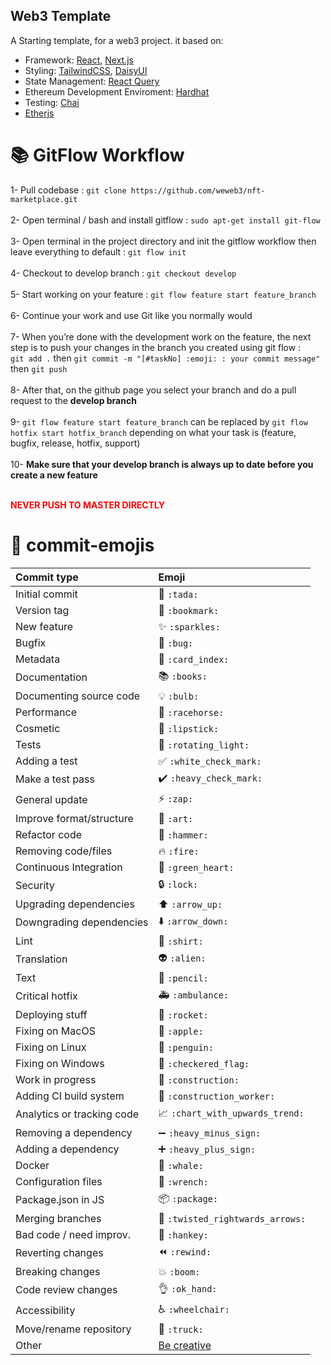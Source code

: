 ## Web3 Template

A Starting template, for a web3 project. it based on:

- Framework: [React](https://reactjs.org), [Next.js](https://nextjs.org/)
- Styling: [TailwindCSS](https://tailwindcss.com), [DaisyUI](https://daisyui.com/)
- State Management: [React Query](https://reactquery.com/)
- Ethereum Development Enviroment: [Hardhat](https://hardhat.org/)
- Testing: [Chai](https://www.chaijs.com/)
- [Etherjs](https://docs.ethers.io/v5/)

# :books: GitFlow Workflow

1- Pull codebase : `git clone https://github.com/weweb3/nft-marketplace.git`<br><br>
2- Open terminal / bash and install gitflow : `sudo apt-get install git-flow`<br><br>
3- Open terminal in the project directory and init the gitflow workflow then leave everything to default : `git flow init`<br><br>
4- Checkout to develop branch : `git checkout develop`<br><br>
5- Start working on your feature : `git flow feature start feature_branch`<br><br>
6- Continue your work and use Git like you normally would<br><br>
7- When you’re done with the development work on the feature, the next step is to push your changes in the branch you created using git flow : <br>
`git add .` then `git commit -m "[#taskNo] :emoji: : your commit message"` then `git push`<br><br>
8- After that, on the github page you select your branch and do a pull request to the <b>develop branch</b><br><br>
9- `git flow feature start feature_branch` can be replaced by `git flow hotfix start hotfix_branch` depending on what your task is (feature, bugfix, release, hotfix, support)<br><br>
10- <b>Make sure that your develop branch is always up to date before you create a new feature</b><br><br>

<span style="color:red">**NEVER PUSH TO MASTER DIRECTLY**</span>

# 🕺 commit-emojis

| Commit type                | Emoji                                                     |
| :------------------------- | :-------------------------------------------------------- |
| Initial commit             | :tada: `:tada:`                                           |
| Version tag                | :bookmark: `:bookmark:`                                   |
| New feature                | :sparkles: `:sparkles:`                                   |
| Bugfix                     | :bug: `:bug:`                                             |
| Metadata                   | :card_index: `:card_index:`                               |
| Documentation              | :books: `:books:`                                         |
| Documenting source code    | :bulb: `:bulb:`                                           |
| Performance                | :racehorse: `:racehorse:`                                 |
| Cosmetic                   | :lipstick: `:lipstick:`                                   |
| Tests                      | :rotating_light: `:rotating_light:`                       |
| Adding a test              | :white_check_mark: `:white_check_mark:`                   |
| Make a test pass           | :heavy_check_mark: `:heavy_check_mark:`                   |
| General update             | :zap: `:zap:`                                             |
| Improve format/structure   | :art: `:art:`                                             |
| Refactor code              | :hammer: `:hammer:`                                       |
| Removing code/files        | :fire: `:fire:`                                           |
| Continuous Integration     | :green_heart: `:green_heart:`                             |
| Security                   | :lock: `:lock:`                                           |
| Upgrading dependencies     | :arrow_up: `:arrow_up:`                                   |
| Downgrading dependencies   | :arrow_down: `:arrow_down:`                               |
| Lint                       | :shirt: `:shirt:`                                         |
| Translation                | :alien: `:alien:`                                         |
| Text                       | :pencil: `:pencil:`                                       |
| Critical hotfix            | :ambulance: `:ambulance:`                                 |
| Deploying stuff            | :rocket: `:rocket:`                                       |
| Fixing on MacOS            | :apple: `:apple:`                                         |
| Fixing on Linux            | :penguin: `:penguin:`                                     |
| Fixing on Windows          | :checkered_flag: `:checkered_flag:`                       |
| Work in progress           | :construction: `:construction:`                           |
| Adding CI build system     | :construction_worker: `:construction_worker:`             |
| Analytics or tracking code | :chart_with_upwards_trend: `:chart_with_upwards_trend:`   |
| Removing a dependency      | :heavy_minus_sign: `:heavy_minus_sign:`                   |
| Adding a dependency        | :heavy_plus_sign: `:heavy_plus_sign:`                     |
| Docker                     | :whale: `:whale:`                                         |
| Configuration files        | :wrench: `:wrench:`                                       |
| Package.json in JS         | :package: `:package:`                                     |
| Merging branches           | :twisted_rightwards_arrows: `:twisted_rightwards_arrows:` |
| Bad code / need improv.    | :hankey: `:hankey:`                                       |
| Reverting changes          | :rewind: `:rewind:`                                       |
| Breaking changes           | :boom: `:boom:`                                           |
| Code review changes        | :ok_hand: `:ok_hand:`                                     |
| Accessibility              | :wheelchair: `:wheelchair:`                               |
| Move/rename repository     | :truck: `:truck:`                                         |
| Other                      | [Be creative](http://www.emoji-cheat-sheet.com/)          |
